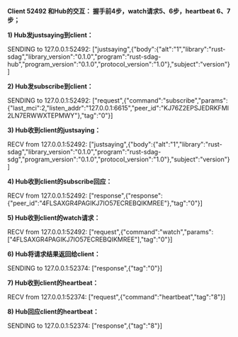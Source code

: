 **Client 52492 和Hub的交互：
握手前4步，watch请求5、6步，heartbeat 6、7步；**

**1)	Hub发justsaying到client：**

SENDING to 127.0.0.1:52492: ["justsaying",{"body":{"alt":"1","library":"rust-sdag","library_version":"0.1.0","program":"rust-sdag-hub","program_version":"0.1.0","protocol_version":"1.0"},"subject":"version"}]


**2)	Hub发subscribe到client：**

SENDING to 127.0.0.1:52492: ["request",{"command":"subscribe","params":{"last_mci":2,"listen_addr":"127.0.0.1:6615","peer_id":"KJ76Z2EPSJEDRKFMI2LN7ERWWXTEPMWY"},"tag":"0"}]


**3)	Hub收到client的justsaying：**

RECV from 127.0.0.1:52492: ["justsaying",{"body":{"alt":"1","library":"rust-sdag","library_version":"0.1.0","program":"rust-sdag-sdg","program_version":"0.1.0","protocol_version":"1.0"},"subject":"version"}]


**4)	Hub收到client的subscribe回应：**

RECV from 127.0.0.1:52492: ["response",{"response":{"peer_id":"4FLSAXGR4PAGIKJ7IO57ECREBQIKMREE"},"tag":"0"}]


**5)	Hub收到client的watch请求：**

RECV from 127.0.0.1:52492: ["request",{"command":"watch","params":["4FLSAXGR4PAGIKJ7IO57ECREBQIKMREE"],"tag":"0"}]


**6)	Hub将请求结果返回给client：**

SENDING to 127.0.0.1:52374: ["response",{"tag":"0"}]


**7)	Hub收到client的heartbeat：**

RECV from 127.0.0.1:52374: ["request",{"command":"heartbeat","tag":"8"}]


**8)	Hub回应client的heartbeat：**

SENDING to 127.0.0.1:52374: ["response",{"tag":"8"}]
